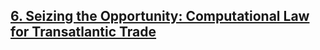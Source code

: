 ## [6. Seizing the Opportunity: Computational Law for Transatlantic Trade](https://github.com/lexmerca/TTIPv2_ToC)
